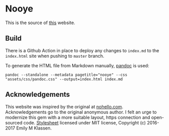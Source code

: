 # Nooye

This is the source of [this](https://jatin-code777.github.io/nooye/) website.

## Build

There is a Github Action in place to deploy any changes to `index.md` to the
`index.html` site when pushing to `master` branch.

To generate the HTML file from Markdown manually,
[pandoc](https://github.com/jgm/pandoc) is used:

```
pandoc --standalone --metadata pagetitle="nooye" --css "assets/css/pandoc.css" --output=index.html index.md
```

## Acknowledgements

This website was inspired by the original at
[nohello.com](https://www.nohello.com/). Acknowledgements go to the original
anonymous author. I felt an urge to modernize this gem with a more suitable
layout, https connection and open-sourced code.
[Stylesheet](https://gist.github.com/forivall/7d5a304a8c3c809f0ba96884a7cf9d7e#file-gh-pandoc-css)
licensed under MIT license, Copyright (c) 2016-2017 Emily M Klassen.
